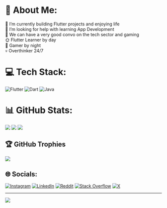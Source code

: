 # 💫 About Me:
🔭 I’m currently building Flutter projects and enjoying life<br>🤝 I’m looking for help with learning App Development<br>💬 We can have a very good convo on the tech sector and gaming<br>🌞 Flutter Learner by day <br>🌃 Gamer by night <br>💀 Overthinker 24/7 


# 💻 Tech Stack:
![Flutter](https://img.shields.io/badge/Flutter-%2302569B.svg?style=plastic&logo=Flutter&logoColor=white) ![Dart](https://img.shields.io/badge/dart-%230175C2.svg?style=plastic&logo=dart&logoColor=white) ![Java](https://img.shields.io/badge/java-%23ED8B00.svg?style=plastic&logo=openjdk&logoColor=white)

# 📊 GitHub Stats:
![](https://github-readme-stats.vercel.app/api?username=CPT-Dawn&theme=dark&hide_border=true&include_all_commits=false&count_private=true)
![](https://github-readme-streak-stats.herokuapp.com/?user=CPT-Dawn&theme=dark&hide_border=true)
![](https://github-readme-stats.vercel.app/api/top-langs/?username=CPT-Dawn&theme=dark&hide_border=true&include_all_commits=false&count_private=true&layout=compact)

## 🏆 GitHub Trophies
![](https://github-profile-trophy.vercel.app/?username=CPT-Dawn&theme=darkhub&no-frame=true&no-bg=false&margin-w=4)


## 🌐 Socials:
[![Instagram](https://img.shields.io/badge/Instagram-%23E4405F.svg?logo=Instagram&logoColor=white)](https://instagram.com/cpt._.swastik) [![LinkedIn](https://img.shields.io/badge/LinkedIn-%230077B5.svg?logo=linkedin&logoColor=white)](https://linkedin.com/in/cpt-swastik) [![Reddit](https://img.shields.io/badge/Reddit-%23FF4500.svg?logo=Reddit&logoColor=white)](https://reddit.com/user/Mr_DawnSP) [![Stack Overflow](https://img.shields.io/badge/-Stackoverflow-FE7A16?logo=stack-overflow&logoColor=white)](https://stackoverflow.com/users/24292489) [![X](https://img.shields.io/badge/X-black.svg?logo=X&logoColor=white)](https://x.com/CPT_Dawn) 


---
[![](https://visitcount.itsvg.in/api?id=CPT-Dawn&icon=5&color=6)](https://visitcount.itsvg.in)

<!-- Proudly created with GPRM ( https://gprm.itsvg.in ) -->

